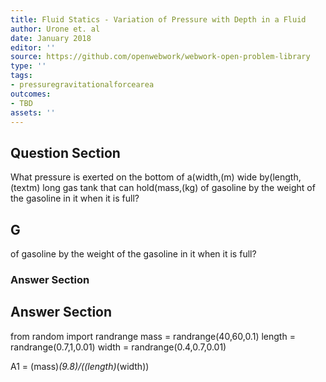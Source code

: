 ```yaml
---
title: Fluid Statics - Variation of Pressure with Depth in a Fluid
author: Urone et. al
date: January 2018
editor: ''
source: https://github.com/openwebwork/webwork-open-problem-library
type: ''
tags:
- pressuregravitationalforcearea
outcomes:
- TBD
assets: ''
---
```


## Question Section 

What pressure is exerted on the bottom of a(width,(m) wide by(length,(textm) long gas tank that can hold(mass,(kg) of gasoline by the weight of the gasoline in it when it is full?

## G
of gasoline by the weight of the gasoline in it when it is full?
### Answer Section


## Answer Section

from random import randrange
mass = randrange(40,60,0.1)
length = randrange(0.7,1,0.01)
width = randrange(0.4,0.7,0.01)

A1 = (mass)*(9.8)/((length)*(width))